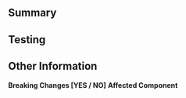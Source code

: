 ## Summary

<!-- Summary of the proposed changes -->

<!-- Include screenshots or recording to better describe the proposed changes -->

## Testing

<!-- Instructions on how to test the changes -->

## Other Information

**Breaking Changes [YES / NO]** <!-- Whether or not this PR introduces breaking changes -->
**Affected Component** <!-- Which of the components is affected by this change -->
